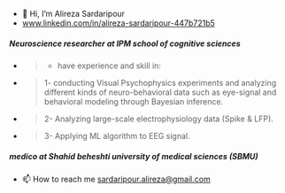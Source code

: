 - 👋 Hi, I’m Alireza Sardaripour
-    www.linkedin.com/in/alireza-sardaripour-447b721b5
#####   Neuroscience researcher at IPM school of cognitive sciences
-    > * <p>have experience and skill in:
-    ><p>1- conducting Visual Psychophysics experiments and analyzing different kinds of neuro-behavioral data such as eye-signal and behavioral modeling through Bayesian inference.
-   ><p>2- Analyzing large-scale electrophysiology data (Spike & LFP).
-   ><p>3- Applying ML algorithm to EEG signal.
        
#####    medico at Shahid beheshti university of medical sciences (SBMU)

- 📫 How to reach me sardaripour.alireza@gmail.com

<!---
alireza-sardar/alireza-sardar is a ✨ special ✨ repository because its `README.md` (this file) appears on your GitHub profile.
You can click the Preview link to take a look at your changes.
--->
